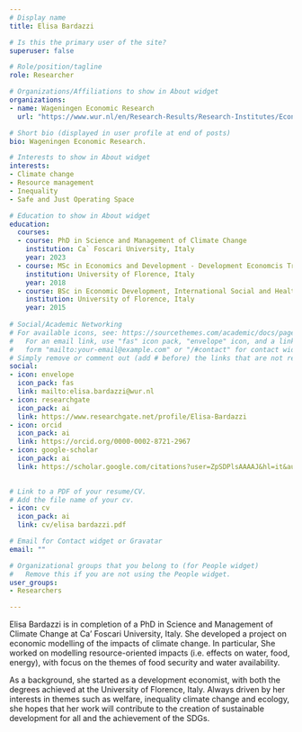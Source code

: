 ```yaml
---
# Display name
title: Elisa Bardazzi

# Is this the primary user of the site?
superuser: false

# Role/position/tagline
role: Researcher

# Organizations/Affiliations to show in About widget
organizations:
- name: Wageningen Economic Research
  url: "https://www.wur.nl/en/Research-Results/Research-Institutes/Economic-Research.htm"

# Short bio (displayed in user profile at end of posts)
bio: Wageningen Economic Research.

# Interests to show in About widget
interests:
- Climate change
- Resource management
- Inequality
- Safe and Just Operating Space

# Education to show in About widget
education:
  courses:
  - course: PhD in Science and Management of Climate Change
    institution: Ca` Foscari University, Italy
    year: 2023
  - course: MSc in Economics and Development - Development Economcis Track
    institution: University of Florence, Italy
    year: 2018
  - course: BSc in Economic Development, International Social and Health Cooperation and Conflict Resolution
    institution: University of Florence, Italy
    year: 2015
  
# Social/Academic Networking
# For available icons, see: https://sourcethemes.com/academic/docs/page-builder/#icons
#   For an email link, use "fas" icon pack, "envelope" icon, and a link in the
#   form "mailto:your-email@example.com" or "/#contact" for contact widget.
# Simply remove or comment out (add # before) the links that are not relevant.
social:
- icon: envelope
  icon_pack: fas
  link: mailto:elisa.bardazzi@wur.nl
- icon: researchgate
  icon_pack: ai
  link: https://www.researchgate.net/profile/Elisa-Bardazzi
- icon: orcid
  icon_pack: ai
  link: https://orcid.org/0000-0002-8721-2967
- icon: google-scholar
  icon_pack: ai
  link: https://scholar.google.com/citations?user=ZpSDPlsAAAAJ&hl=it&authuser=1&oi=ao

  
# Link to a PDF of your resume/CV.
# Add the file name of your cv.
- icon: cv
  icon_pack: ai
  link: cv/elisa bardazzi.pdf

# Email for Contact widget or Gravatar
email: ""

# Organizational groups that you belong to (for People widget)
#   Remove this if you are not using the People widget.
user_groups:
- Researchers

---
```

Elisa Bardazzi is in completion of a PhD in Science and Management of Climate Change at Ca’ Foscari University, Italy. She developed a project on economic modelling of the impacts of climate change. In particular, She worked on modelling resource-oriented impacts (i.e. effects on water, food, energy), with focus on the themes of food security and water availability. 

As a background, she started as a development economist, with both the degrees achieved at the University of Florence, Italy. Always driven by her interests in themes such as welfare, inequality climate change and ecology, she hopes that her work will contribute to the creation of sustainable development for all and the achievement of the SDGs.
